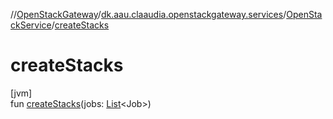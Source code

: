 //[OpenStackGateway](../../../index.md)/[dk.aau.claaudia.openstackgateway.services](../index.md)/[OpenStackService](index.md)/[createStacks](create-stacks.md)

# createStacks

[jvm]\
fun [createStacks](create-stacks.md)(jobs: [List](https://kotlinlang.org/api/latest/jvm/stdlib/kotlin.collections/-list/index.html)&lt;Job&gt;)

